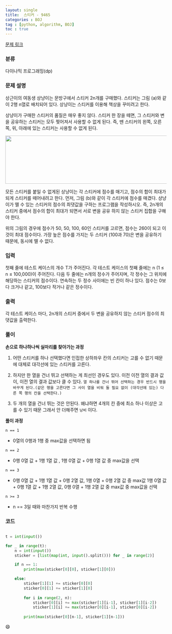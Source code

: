 ```yaml
---
layout: single
title:  스티커 - 9465 
categories : BOJ
tag : [python, algorithm, BOJ]
toc : true
---
```



[문제 링크](https://www.acmicpc.net/problem/9465) 

### 분류

다이나믹 프로그래밍(dp)

### 문제 설명

<p>상근이의 여동생 상냥이는 문방구에서 스티커 2n개를 구매했다. 스티커는 그림 (a)와 같이 2행 n열로 배치되어 있다. 상냥이는 스티커를 이용해 책상을 꾸미려고 한다.</p>

<p>상냥이가 구매한 스티커의 품질은 매우 좋지 않다. 스티커 한 장을 떼면, 그 스티커와 변을 공유하는 스티커는 모두 찢어져서 사용할 수 없게 된다. 즉, 뗀 스티커의 왼쪽, 오른쪽, 위, 아래에 있는 스티커는 사용할 수 없게 된다.</p>

<p><img alt="" src="https://www.acmicpc.net/upload/images/sticker.png" style="height:150px; width:575px"></p>

<p>모든 스티커를 붙일 수 없게된 상냥이는 각 스티커에 점수를 매기고, 점수의 합이 최대가 되게 스티커를 떼어내려고 한다. 먼저, 그림 (b)와 같이 각 스티커에 점수를 매겼다. 상냥이가 뗄 수 있는 스티커의 점수의 최댓값을 구하는 프로그램을 작성하시오. 즉, 2n개의 스티커 중에서 점수의 합이 최대가 되면서 서로 변을 공유 하지 않는 스티커 집합을 구해야 한다.</p>

<p>위의 그림의 경우에 점수가 50, 50, 100, 60인 스티커를 고르면, 점수는 260이 되고 이 것이 최대 점수이다. 가장 높은 점수를 가지는 두 스티커 (100과 70)은 변을 공유하기 때문에, 동시에 뗄 수 없다.</p>

### 입력 

 <p>첫째 줄에 테스트 케이스의 개수 T가 주어진다. 각 테스트 케이스의 첫째 줄에는 n (1 ≤ n ≤ 100,000)이 주어진다. 다음 두 줄에는 n개의 정수가 주어지며, 각 정수는 그 위치에 해당하는 스티커의 점수이다. 연속하는 두 정수 사이에는 빈 칸이 하나 있다. 점수는 0보다 크거나 같고, 100보다 작거나 같은 정수이다. </p>

### 출력 

 <p>각 테스트 케이스 마다, 2n개의 스티커 중에서 두 변을 공유하지 않는 스티커 점수의 최댓값을 출력한다.</p>

### 풀이

**손으로 하나하나씩 실마리를 찾아가는 과정**
1. 어떤 스티커를 하나 선택했다면 인접한 상하좌우 칸의 스티커는 고를 수 없기 때문에 대체로 대각선에 있는 스티커를 고른다.

2. 하지만 한 열을 건너 뛰고 선택하는 게 최선인 경우도 있다. 이전 이전 열의 결과 값이, 이전 열의 결과 값보다 클 수 있다. `열 하나를 건너 뛰어 선택하는 경우 반드시 행을 바꾸게 된다.(같은 행을 고른다면 그 사이 열을 비워 둘 필요 없이 (대각선에 있는) 다른 쪽 행의 칸을 선택한다.)`

3. 두 개의 열을 건너 뛰는 것은 안된다. 왜냐하면 4개의 칸 중에 최소 하나 이상은 고를 수 있기 때문 그래서 안 더해주면 `낭비` 이다.  

**풀이 과정**

`n == 1` 
- 0열의 0행과 1행 중 max값을 선택하면 됨

`n == 2`
- 0행 0열 값 + 1행 1열 값 ,
1행 0열 값 + 0행 1열 값 중 max값을 선택

`n == 3`
- 0행 0열 값 + 1행 1열 값 + 0행 2열 값, 1행 0열 + 0행 2열 값 중 max값
1행 0열 값 + 0행 1열 값 + 1행 2열 값, 0행 0열 + 1행 2열 값 중 max값 중 max값을 선택  

`n >= 3`
- n == 3일 때와 마찬가지 반복 수행

### 코드
```python

t = int(input())

for _ in range(t):
    n = int(input())
    sticker = [list(map(int, input().split())) for _ in range(2)]

    if n == 1:
        print(max(sticker[0][0], sticker[1][0]))

    else:
        sticker[1][1] += sticker[0][0]
        sticker[0][1] += sticker[1][0]
        
        for i in range(2, n):
            sticker[0][i] += max(sticker[1][i-1], sticker[1][i-2])
            sticker[1][i] += max(sticker[0][i-1], sticker[0][i-2])
        
        print(max(sticker[0][n-1], sticker[1][n-1]))

```

:smile: